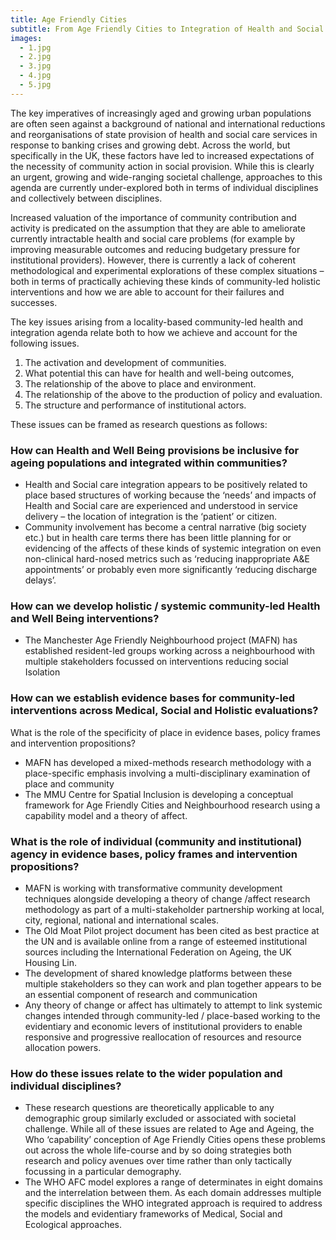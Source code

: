 ```yaml
---
title: Age Friendly Cities
subtitle: From Age Friendly Cities to Integration of Health and Social Care
images:
  - 1.jpg
  - 2.jpg
  - 3.jpg
  - 4.jpg
  - 5.jpg
---
```


The key imperatives of increasingly aged and growing urban populations are often seen against a background of national and international reductions and reorganisations of state provision of health and social care services in response to banking crises and growing debt. Across the world, but specifically in the UK, these factors have led to increased expectations of the necessity of community action in social provision. While this is clearly an urgent, growing and wide-ranging societal challenge, approaches to this agenda are currently under-explored both in terms of individual disciplines and collectively between disciplines.

Increased valuation of the importance of community contribution and activity is predicated on the assumption that they are able to ameliorate currently intractable health and social care problems (for example by improving measurable outcomes and reducing budgetary pressure for institutional providers). However, there is currently a lack of coherent methodological and experimental explorations of these complex situations – both in terms of practically achieving these kinds of community-led holistic interventions and how we are able to account for their failures and successes.

The key issues arising from a locality-based community-led health and integration agenda relate both to how we achieve and account for the following issues.

  1. The activation and development of communities.
  1. What potential this can have for health and well-being outcomes,
  1. The relationship of the above to place and environment.
  1. The relationship of the above to the production of policy and evaluation.
  1. The structure and performance of institutional actors.  

These issues can be framed as research questions as follows:

### How can Health and Well Being provisions be inclusive for ageing populations and integrated within communities?

 * Health and Social care integration appears to be positively related to place based structures of working because the ‘needs’ and impacts of Health and Social care are experienced and understood in service delivery – the location of integration is the ‘patient’ or citizen.
 * Community involvement has become a central narrative (big society etc.) but in health care terms there has been little planning for or evidencing of the affects of these kinds of systemic integration on even non-clinical hard-nosed metrics such as ‘reducing inappropriate A&E appointments’ or probably even more significantly ‘reducing discharge delays’.

### How can we develop holistic / systemic community-led Health and Well Being interventions?

 * The Manchester Age Friendly Neighbourhood project (MAFN) has established resident-led groups working across a neighbourhood with multiple stakeholders focussed on interventions reducing social Isolation

### How can we establish evidence bases for community-led interventions across Medical, Social and Holistic evaluations?

What is the role of the specificity of place in evidence bases, policy frames and intervention propositions?

 * MAFN has developed a mixed-methods research methodology with a place-specific emphasis involving a multi-disciplinary examination of place and community
 * The MMU Centre for Spatial Inclusion is developing a conceptual framework for Age Friendly Cities and Neighbourhood research using a capability model and a theory of affect.

### What is the role of individual (community and institutional) agency in evidence bases, policy frames and intervention propositions?

 * MAFN is working with transformative community development techniques alongside developing a theory of change /affect research methodology as part of a multi-stakeholder partnership working at local, city, regional, national and international scales.
 * The Old Moat Pilot project document has been cited as best practice at the UN and is available online from a range of esteemed institutional sources including the International Federation on Ageing, the UK Housing Lin.
 * The development of shared knowledge platforms between these multiple stakeholders so they can work and plan together appears to be an essential component of research and communication
 * Any theory of change or affect has ultimately to attempt to link systemic changes intended through community-led / place-based working to the evidentiary and economic levers of institutional providers to enable responsive and progressive reallocation of resources and resource allocation powers.

### How do these issues relate to the wider population and individual disciplines?

 * These research questions are theoretically applicable to any demographic group similarly excluded or associated with societal challenge. While all of these issues are related to Age and Ageing, the Who ‘capability’ conception of Age Friendly Cities opens these problems out across the whole life-course and by so doing strategies both research and policy avenues over time rather than only tactically focussing in a particular demography.
 * The WHO AFC model explores a range of determinates in eight domains and the interrelation between them. As each domain addresses multiple specific disciplines the WHO integrated approach is required to address the models and evidentiary frameworks of Medical, Social and Ecological approaches.
